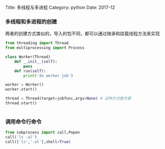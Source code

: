 Title: 多线程与多进程
Category: python
Date: 2017-12

### 多线程和多进程的创建

两者的创建方式类似的，导入的包不同，都可以通过继承和挂载线程方法来实现

```python
from threading import Thread
from multiprocessing import Process

class Worker(Thread)
    def __init__(self):
        pass
    def run(self):
        print('do worker job')

worker = Worker()
worker.start()

thread = Thread(target=jobfunc,args=None) # 这种方式更方便
thread.start()
	
```

### 调用命令行命令
```python
from subprocess import call,Popen
call('ls -al')
call(['ls','-al'],shell=True)


```


